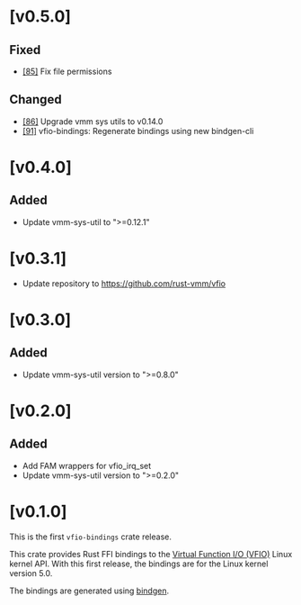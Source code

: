 # [v0.5.0]

## Fixed

- [[85]](https://github.com/rust-vmm/vfio/pull/85) Fix file permissions

## Changed

- [[86]](https://github.com/rust-vmm/vfio/pull/86) Upgrade vmm sys utils to v0.14.0
- [[91]](https://github.com/rust-vmm/vfio/pull/91) vfio-bindings: Regenerate bindings using new bindgen-cli

# [v0.4.0]

## Added

- Update vmm-sys-util to ">=0.12.1"

# [v0.3.1]

- Update repository to https://github.com/rust-vmm/vfio

# [v0.3.0]

## Added

- Update vmm-sys-util version to ">=0.8.0"

# [v0.2.0]

## Added

- Add FAM wrappers for vfio\_irq\_set
- Update vmm-sys-util version to ">=0.2.0"

# [v0.1.0]

This is the first `vfio-bindings` crate release.

This crate provides Rust FFI bindings to the
[Virtual Function I/O (VFIO)](https://www.kernel.org/doc/Documentation/vfio.txt)
Linux kernel API. With this first release, the bindings are for the Linux kernel
version 5.0.

The bindings are generated using [bindgen](https://crates.io/crates/bindgen).
